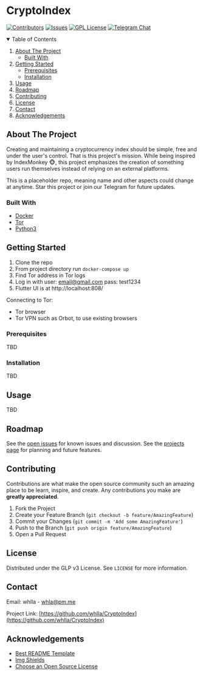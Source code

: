 # CryptoIndex

<!-- PROJECT SHIELDS -->
[![Contributors][contributors-shield]][contributors-url]
[![Issues][issues-shield]][issues-url]
[![GPL License][license-shield]][license-url]
[![Telegram Chat][telegram-shield]][telegram-url]


<!-- TABLE OF CONTENTS -->
<details open="open">
  <summary>Table of Contents</summary>
  <ol>
    <li>
      <a href="#about-the-project">About The Project</a>
      <ul>
        <li><a href="#built-with">Built With</a></li>
      </ul>
    </li>
    <li>
      <a href="#getting-started">Getting Started</a>
      <ul>
        <li><a href="#prerequisites">Prerequisites</a></li>
        <li><a href="#installation">Installation</a></li>
      </ul>
    </li>
    <li><a href="#usage">Usage</a></li>
    <li><a href="#roadmap">Roadmap</a></li>
    <li><a href="#contributing">Contributing</a></li>
    <li><a href="#license">License</a></li>
    <li><a href="#contact">Contact</a></li>
    <li><a href="#acknowledgements">Acknowledgements</a></li>
  </ol>
</details>



<!-- ABOUT THE PROJECT -->
## About The Project

<!-- [![Product Name Screen Shot][product-screenshot]](https://example.com) -->

Creating and maintaining a cryptocurrency index should be simple, free and under the user's control. That is this project's mission. While being inspired by IndexMonkey :monkey_face:, this project emphasizes the creation of something users run themselves instead of relying on an external platforms.

This is a placeholder repo, meaning name and other aspects could change at anytime. Star this project or join our Telegram for future updates.

### Built With

* [Docker](https://www.docker.com/)
* [Tor](https://www.torproject.org/)
* [Python3](https://www.python.org/)


<!-- GETTING STARTED -->
## Getting Started

1. Clone the repo
2. From project directory run `docker-compose up`
3. Find Tor address in Tor logs
4. Log in with user: email@gmail.com pass: test1234
5. Flutter UI is at http://localhost:808/

Connecting to Tor:
- Tor browser
- Tor VPN such as Orbot, to use existing browsers

### Prerequisites

TBD

### Installation

TBD

<!-- USAGE EXAMPLES -->
## Usage

TBD

<!-- ROADMAP -->
## Roadmap

See the [open issues](https://github.com/whlla/CryptoIndex/issues) for known issues and discussion.
See the [projects page](https://github.com/whlla/CryptoIndex/projects) for planning and future features.

<!-- CONTRIBUTING -->
## Contributing

Contributions are what make the open source community such an amazing place to be learn, inspire, and create. Any contributions you make are **greatly appreciated**.

1. Fork the Project
2. Create your Feature Branch (`git checkout -b feature/AmazingFeature`)
3. Commit your Changes (`git commit -m 'Add some AmazingFeature'`)
4. Push to the Branch (`git push origin feature/AmazingFeature`)
5. Open a Pull Request

<!-- LICENSE -->
## License

Distributed under the GLP v3 License. See `LICENSE` for more information.

<!-- CONTACT -->
## Contact

Email: whlla - whla@pm.me

Project Link: [https://github.com/whlla/CryptoIndex](https://github.com/whlla/CryptoIndex)

<!-- ACKNOWLEDGEMENTS -->
## Acknowledgements
* [Best README Template](https://github.com/othneildrew/Best-README-Template)
* [Img Shields](https://shields.io)
* [Choose an Open Source License](https://choosealicense.com)

<!-- MARKDOWN LINKS & IMAGES -->
<!-- https://www.markdownguide.org/basic-syntax/#reference-style-links -->
[contributors-shield]: https://img.shields.io/github/contributors/whlla/CryptoIndex.svg?style=for-the-badge
[contributors-url]: https://github.com/whlla/CryptoIndex/graphs/contributors
[forks-shield]: https://img.shields.io/github/forks/othneildrew/Best-README-Template.svg?style=for-the-badge
[forks-url]: https://github.com/othneildrew/Best-README-Template/network/members
[stars-shield]: https://img.shields.io/github/stars/othneildrew/Best-README-Template.svg?style=for-the-badge
[stars-url]: https://github.com/othneildrew/Best-README-Template/stargazers
[issues-shield]: https://img.shields.io/github/issues/whlla/CryptoIndex.svg?style=for-the-badge
[issues-url]: https://github.com/whlla/CryptoIndex/issues
[license-shield]: https://img.shields.io/badge/LISCENSE-GPL%20v3-brightgreen?style=for-the-badge
[license-url]: https://github.com/whlla/CryptoIndex/blob/main/LICENSE
[linkedin-shield]: https://img.shields.io/badge/-LinkedIn-black.svg?style=for-the-badge&logo=linkedin&colorB=555
[linkedin-url]: https://linkedin.com/in/othneildrew
[product-screenshot]: images/screenshot.png
[telegram-url]: https://t.me/CryptoIndexProject
[telegram-shield]: https://img.shields.io/badge/Chat-Telegram-blue?style=for-the-badge&logo=telegram
